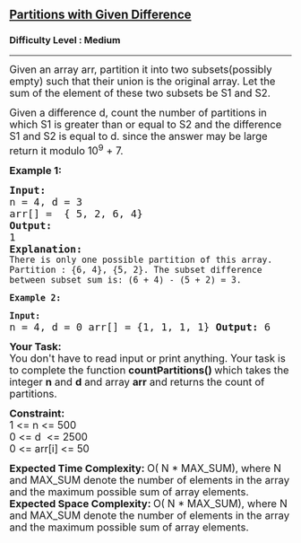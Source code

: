 <h2><a href="https://www.geeksforgeeks.org/problems/partitions-with-given-difference/1?utm_source=youtube&utm_medium=collab_striver_ytdescription&utm_campaign=partitions-with-given-difference">Partitions with Given Difference</a></h2><h3>Difficulty Level : Medium</h3><hr><div class="problems_problem_content__Xm_eO"><p><span style="font-size: 18px;">Given an array arr, partition it into two subsets(possibly empty) such that their union is the original array. Let the sum of the element of these two subsets be S1 and S2.&nbsp;</span></p>
<p><span style="font-size: 18px;">Given a difference d, count the number of partitions in which S1 is greater than or equal to S2 and the difference S1 and S2 is equal to d. since the answer may be large return it modulo 10<sup>9</sup>&nbsp;+ 7.</span></p>
<p><strong><span style="font-size: 18px;">Example 1:</span></strong></p>
<pre><span style="font-size: 18px;"><strong>Input:</strong>
n = 4, d = 3
arr[] =  { 5, 2, 6, 4}
<strong>Output:</strong>
1
<strong>Explanation:</strong>
<code>There is only one possible partition of this array. Partition : {6, 4}, {5, 2}. The subset difference between subset sum is: (6 + 4) - (5 + 2) = 3.</code></span></pre>
<p><strong><span style="font-size: 18px;"><code>Example 2:</code></span></strong></p>
<pre><span style="font-size: 18px;"><code><strong>Input:</strong>
</code>n = 4, d = 0 arr[] = {1, 1, 1, 1} <strong>Output:</strong> 6 </span></pre>
<p><strong><span style="font-size: 18px;">Your Task:</span></strong><br><span style="font-size: 18px;">You don't have to read input or print anything. Your task is to complete the function&nbsp;<strong>countPartitions()&nbsp;</strong>which takes the integer&nbsp;<strong>n</strong>&nbsp;and <strong>d</strong> and array <strong>arr</strong> and returns the count of partitions.</span></p>
<p><strong><span style="font-size: 18px;">Constraint:</span></strong><br><span style="font-size: 18px;">1 &lt;= n &lt;= 500<br>0 &lt;= d&nbsp; &lt;= 2500<br>0 &lt;= arr[i] &lt;= 50</span></p>
<p><strong><span style="font-size: 18px;">Expected Time Complexity:&nbsp;</span></strong><span style="font-size: 18px;">O( N * MAX_SUM), where N and MAX_SUM denote the number of elements in the array and the maximum possible sum of array elements.</span><br><strong><span style="font-size: 18px;">Expected Space Complexity:&nbsp;</span></strong><span style="font-size: 18px;">O( N * MAX_SUM), where N and MAX_SUM denote the number of elements in the array and the maximum possible sum of array elements.</span></p></div>